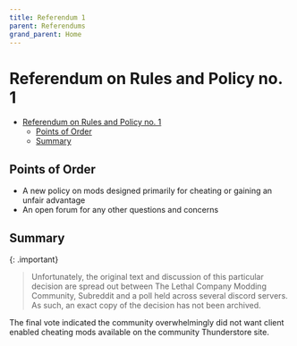 ```yaml
---
title: Referendum 1
parent: Referendums
grand_parent: Home
---
```


# Referendum on Rules and Policy no. 1

- [Referendum on Rules and Policy no. 1](#referendum-on-rules-and-policy-no-1)
  - [Points of Order](#points-of-order)
  - [Summary](#summary)

## Points of Order

- A new policy on mods designed primarily for cheating or gaining an unfair advantage
- An open forum for any other questions and concerns

## Summary

{: .important}
> Unfortunately, the original text and discussion of this particular decision are spread out between The Lethal Company Modding Community, Subreddit and a poll held across several discord servers. As such, an exact copy of the decision has not been archived.

The final vote indicated the community overwhelmingly did not want client enabled cheating mods available on the community Thunderstore site.
